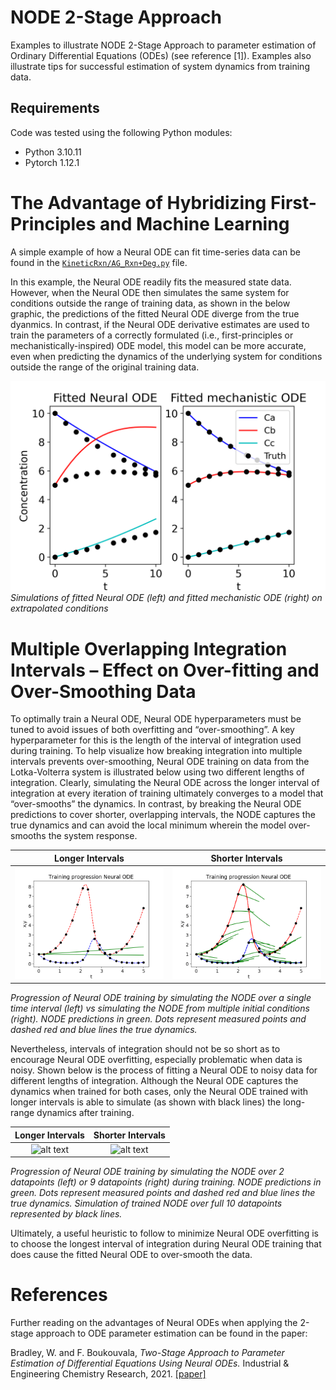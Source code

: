 # NODE 2-Stage Approach
 Examples to illustrate NODE 2-Stage Approach to parameter estimation of Ordinary Differential Equations (ODEs) (see reference [1]). Examples also illustrate tips for successful estimation of system dynamics from training data.  

## Requirements

Code was tested using the following Python modules:

* Python 3.10.11
* Pytorch 1.12.1

# The Advantage of Hybridizing First-Principles and Machine Learning
A simple example of how a Neural ODE can fit time-series data can be found in the [`KineticRxn/AG_Rxn+Deg.py`](./KineticRxn/AG_Rxn+Deg.py.py) file.

In this example, the Neural ODE readily fits the measured state data.  However, when the Neural ODE then simulates the same system for conditions outside the range of training data, as shown in the below graphic, the predictions of the fitted Neural ODE diverge from the true dyanmics.  In contrast, if the Neural ODE derivative estimates are used to train the parameters of a correctly formulated (i.e., first-principles or mechanistically-inspired) ODE model, this model can be more accurate, even when predicting the dynamics of the underlying system for conditions outside the range of the original training data.

![alt text](https://github.com/afbwilliam/NODE2StageApproach/blob/main/KineticRxn/visuals/Extrap.png)
*Simulations of fitted Neural ODE (left) and fitted mechanistic ODE (right) on extrapolated conditions*

# Multiple Overlapping Integration Intervals – Effect on Over-fitting and Over-Smoothing Data
To optimally train a Neural ODE, Neural ODE hyperparameters must be tuned to avoid issues of both overfitting and “over-smoothing”.  A key hyperparameter for this is the length of the interval of integration used during training.  To help visualize how breaking integration into multiple intervals prevents over-smoothing, Neural ODE training on data from the Lotka-Volterra system is illustrated below using two different lengths of integration.  Clearly, simulating the Neural ODE across the longer interval of integration at every iteration of training ultimately converges to a model that “over-smooths” the dynamics.  In contrast, by breaking the Neural ODE predictions to cover shorter, overlapping intervals, the NODE captures the true dynamics and can avoid the local minimum wherein the model over-smooths the system response.

Longer Intervals           |  Shorter Intervals
:-------------------------:|:-------------------------:
![alt text](https://github.com/afbwilliam/NODE2StageApproach/blob/main/GIFs/LoVoIC.gif) | ![alt text](https://github.com/afbwilliam/NODE2StageApproach/blob/main/GIFs/LoVoICs.gif)

*Progression of Neural ODE training by simulating the NODE over a single time interval (left) vs simulating the NODE from multiple initial conditions (right).  NODE predictions in green.  Dots represent measured points and dashed red and blue lines the true dynamics.*

Nevertheless, intervals of integration should not be so short as to encourage Neural ODE overfitting, especially problematic when data is noisy.  Shown below is the process of fitting a Neural ODE to noisy data for different lengths of integration.  Although the Neural ODE captures the dynamics when trained for both cases, only the Neural ODE trained with longer intervals is able to simulate (as shown with black lines) the long-range dynamics after training.

Longer  Intervals          |  Shorter Intervals
:-------------------------:|:-------------------------:
![alt text](https://github.com/afbwilliam/NODE2StageApproach/blob/main/GIFs/8stepsFHN.gif) | ![alt text](https://github.com/afbwilliam/NODE2StageApproach/blob/main/GIFs/2stepsFHN.gif)

*Progression of Neural ODE training by simulating the NODE over 2 datapoints (left) or 9 datapoints (right) during training.  NODE predictions in green.  Dots represent measured points and dashed red and blue lines the true dynamics.  Simulation of trained NODE over full 10 datapoints represented by black lines.*

Ultimately, a useful heuristic to follow to minimize Neural ODE overfitting is to choose the longest interval of integration during Neural ODE training that does cause the fitted Neural ODE to over-smooth the data.  

# References
Further reading on the advantages of Neural ODEs when applying the 2-stage approach to ODE parameter estimation can be found in the paper:

Bradley, W. and F. Boukouvala, *Two-Stage Approach to Parameter Estimation of Differential Equations Using Neural ODEs.* Industrial & Engineering Chemistry Research, 2021. [[paper]](https://pubs.acs.org/doi/10.1021/acs.iecr.1c00552)
